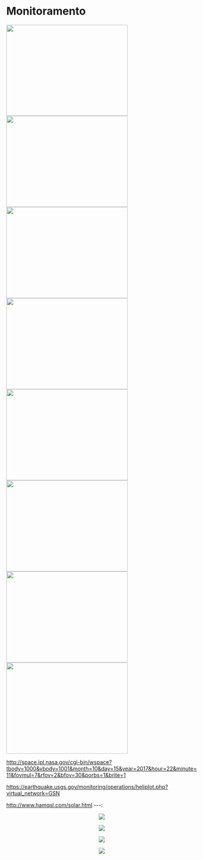 # Monitoramento

 <img src="http://services.swpc.noaa.gov/images/planetary-k-index.gif" height="240" width="320"> 
 
 <img src="http://services.swpc.noaa.gov/images/goes-magnetometer.gif" height="240" width="320"> 

 <img src="http://services.swpc.noaa.gov/images/solar-cycle-sunspot-number.gif" height="240" width="320"> 

 <img src="http://services.swpc.noaa.gov/images/goes-proton-flux.gif?time=1452536162000" height="240" width="320"> 

 <img src="http://legacy-www.swpc.noaa.gov/rt_plots/Bou_12h.png" height="240" width="320"> 

 <img src="http://www.apolo11.com/vps/modelo_solar/modelo_cme_20171013-191016.gif" height="240" width="320"> 

 <img src="http://services.swpc.noaa.gov/images/animations/drap_global/latest.png" height="240" width="320"> 

 <img src="https://earthquake.usgs.gov//static/earthquake-network-operations/Seismic_Data/telemetry_data/ADK_24hr.png" height="240" width="320">
 
http://space.jpl.nasa.gov/cgi-bin/wspace?tbody=1000&vbody=1001&month=10&day=15&year=2017&hour=22&minute=11&fovmul=7&rfov=2&bfov=30&porbs=1&brite=1

https://earthquake.usgs.gov/monitoring/operations/heliplot.php?virtual_network=GSN

http://www.hamqsl.com/solar.html ---:

<center>
<a href="http://www.hamqsl.com/solar.html" title="Click to add Solar-Terrestrial Data to your website!"><img src="http://www.hamqsl.com/solarsun.php"></a>
</center>

<p></p>

<center>
<a href="http://www.hamqsl.com/solar.html" title="Click to add Solar-Terrestrial Data to your website!"><img src="http://www.hamqsl.com/solarmuf.php"></a>
</center>

<p></p>

<center>
<a href="http://www.hamqsl.com/solar.html" title="Click to add Solar-Terrestrial Data to your website!"><img src="http://www.hamqsl.com/solarglobe.php"></a>
</center>

<p></p>

<center>
<a href="http://www.hamqsl.com/solar.html" title="Click to add Solar-Terrestrial Data to your website!"><img src="http://www.hamqsl.com/solarsystem.php"></a>
</center>

